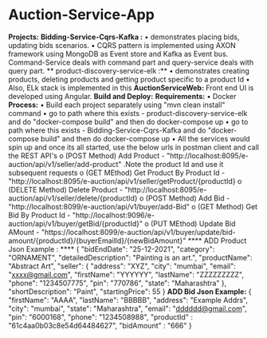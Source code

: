 # Auction-Service-App

**Projects:**
**Bidding-Service-Cqrs-Kafka :**
	•	demonstrates placing bids, updating bids scenarios.
	•	CQRS pattern is implemented using AXON framework using MongoDB as Event store and Kafka as Event bus. Command-Service deals with command part and query-service deals with query part.
** product-discovery-service-elk :**
	•	demonstrates creating products, deleting products and getting product specific to a product Id
	•	Also, ELk stack is implemented in this
**AuctionServiceWeb:**
	Front end UI is developed using Angular.
**Build and Deploy:**
**Requirements:**
	•	Docker
**Process:**
	•	Build each project separately using "mvn clean install" command
	•	go to path where this exists - product-discovery-service-elk and do "docker-compose build" and then do docker-compose up
	•	go to path where this exists - Bidding-Service-Cqrs-Kafka and do "docker-compose build" and then do docker-compose up
	•	All the services would spin up and once its all started, use the below urls in postman client and call the REST API's
		o	(POST Method) Add Product - "http://localhost:8095/e-auction/api/v1/seller/add-product" .Note the product Id and use it subsequent requests
		o	(GET MEthod) Get Product By Product Id - "http://localhost:8095/e-auction/api/v1/seller/getProduct/{productId}
		o	(DELETE Method) Delete Product - "http://localhost:8095/e-auction/api/v1/seller/delete/{productId}
		o	(POST Method) Add Bid - "http://localhost:8099/e-auction/api/v1/buyer/add-Bid"
		o	(GET Method) Get Bid By Product Id - "http://localhost:9096/e-auction/api/v1/buyer/getBid/{productId}"
		o	(PUT MEthod) Update Bid AMount - "https://localhost:8099/e-auction/api/v1/buyer/update/bid-amount/{productId}/{buyerEmailld}/{newBidAmount}"
**** ADD Product Json Example : ****
{ "bidEndDate": "25-12-2021", "category": "ORNAMENT", "detailedDescription": "Painting is an art.", "productName": "Abstract Art", "seller": { "address": "XYZ", "city": "mumbai", "email": "xxxx@gmail.com", "firstName": "YYYYYY", "lastName": "ZZZZZZZZZ", "phone": "1234507775", "pin": "770786", "state": "Maharashtra" }, "shortDescription": "Paint", "startingPrice": 55 }
**ADD Bid Json Example:** { "firstName": "AAAA", "lastName": "BBBBB", "address": "Example Addrs", "city": "mumbai", "state": "Maharashtra", "email": "dddddd@gmail.com", "pin": "6000168", "phone": "1234508988", "productId" : "61c4aa0b03c8e54d64484627", "bidAmount" : "666" }

